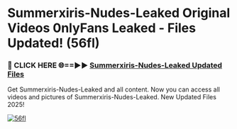 # Summerxiris-Nudes-Leaked Original Videos 0nlyFans Leaked - Files Updated! (56fl)

<h3>🔴 CLICK HERE 🌐==►► <a href="https://tinyurl.com/4mcuefdz" rel="nofollow">Summerxiris-Nudes-Leaked Updated Files</a></h3>

Get Summerxiris-Nudes-Leaked and all content. Now you can access all videos and pictures of Summerxiris-Nudes-Leaked. New Updated Files 2025!

[![56fl](https://i.imgur.com/StAQSOY.gif)](https://tinyurl.com/4mcuefdz)
